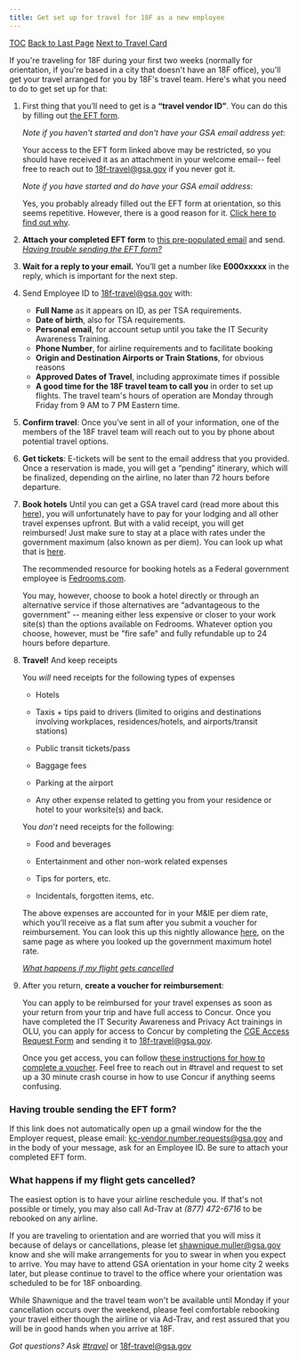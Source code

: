 ```yaml
---
title: Get set up for travel for 18F as a new employee
---
```


[TOC](/travel-guide-table-of-contents)
[Back to Last Page](/first-time-travel-get-in-concur-start)
[Next to Travel Card](/first-time-travel-travel-card)

If you're traveling for 18F during your first two weeks (normally for orientation, if you're based in a city that doesn't have an 18F office), you'll get your travel arranged for you by 18F's travel team. Here's what you need to do to get set up for that:

1. First thing that you’ll need to get is a **“travel vendor ID”**. You can do this by filling out [the EFT form](https://drive.google.com/a/gsa.gov/file/d/0B0Kck5dqF_Ebb0FFZ29RR0JmVVk/view?usp=sharing).

   _Note if you haven't started and don't have your GSA email address yet_:

   Your access to the EFT form linked above may be restricted, so you should have received it as an attachment in your welcome email-- feel free to reach out to [18f-travel@gsa.gov](mailto:18f-travel@gsa.gov) if you never got it.

   _Note if you have started and do have your GSA email address_:

   Yes, you probably already filled out the EFT form at orientation, so this seems repetitive. However, there is a good reason for it. [Click here to find out why](https://docs.google.com/document/d/1cHGnvUVGzYJkSuW0-2ZEy4g4vwgNLLkZcI1j5JVozDQ/edit#bookmark=id.f206jlg5swxh).

2.  **Attach your completed EFT form** to [this pre-populated email](https://mail.google.com/mail/?view=cm&ui=2&tf=0&fs=1&to=kc-vendor.number.requests%40gsa.gov&su=Request%20to%20Obtain%20Employee%20ID&body=To%20KC%20Vendor%2C%0A%0ACould%20I%20please%20have%20my%20employee%20ID%3F%0A%0AThank%20you%2C%0A) and send.
[_Having trouble sending the EFT form?_](#having-trouble-sending-the-EFT-form)

3. **Wait for a reply to your email.**
   You’ll get a number like **E000xxxxx** in the reply, which is important for the next step.

4. Send Employee ID to [18f-travel@gsa.gov](mailto:18f-travel@gsa.gov) with:
    * **Full Name** as it appears on ID, as per TSA requirements.
    * **Date of birth**, also for TSA requirements.
    * **Personal email**, for account setup until you take the IT Security Awareness Training.
    * **Phone Number**, for airline requirements and to facilitate booking
    * **Origin and Destination Airports or Train Stations**, for obvious reasons
    * **Approved Dates of Travel**, including approximate times if possible
    * **A good time for the 18F travel team to call you** in order to set up flights. The travel team's hours of operation         are Monday through Friday from 9 AM to 7 PM Eastern time.

5. **Confirm travel**: Once you’ve sent in all of your information, one of the members of the 18F travel team will reach out to you by phone about potential travel options.

6. **Get tickets**: E-tickets will be sent to the email address that you provided. Once a reservation is made, you will get a “pending” itinerary, which will be finalized, depending on the airline, no later than 72 hours before departure.

7. **Book hotels** Until you can get a GSA travel card (read more about this [here](https://handbook.18f.gov/first-time-travel-travel-card/)), you will unfortunately have to pay for your lodging and all other travel expenses upfront. But with a valid receipt, you will get reimbursed! Just make sure to stay at a place with rates under the government maximum (also known as per diem). You can look up what that is [here](http://www.gsa.gov/portal/category/100120).

   The recommended resource for booking hotels as a Federal government employee is [Fedrooms.com](http://fedrooms.com).

   You may, however, choose to book a hotel directly or through an alternative service if those alternatives are “advantageous to the government” -- meaning either less expensive or closer to your work site(s) than the options available on Fedrooms. Whatever option you choose, however, must be "fire safe" and fully refundable up to 24 hours before departure.

8. **Travel!** And keep receipts

   You _will_ need receipts for the following types of expenses

      * Hotels

      * Taxis + tips paid to drivers (limited to origins and destinations involving workplaces, residences/hotels, and airports/transit stations)

      * Public transit tickets/pass

      * Baggage fees

      * Parking at the airport

      * Any other expense related to getting you from your residence or hotel to your worksite(s) and back.

   You _don’t_ need receipts for the following:

      * Food and beverages

      * Entertainment and other non-work related expenses

      * Tips for porters, etc.

      * Incidentals, forgotten items, etc.

   The above expenses are accounted for in your M&IE per diem rate, which you’ll receive as a flat sum after you submit a voucher for reimbursement. You can look this up this nightly allowance [here](http://www.gsa.gov/portal/category/100120), on the same page as where you looked up the government maximum hotel rate.

   [_What happens if my flight gets cancelled_](#what-happens-if-my-flight-gets-cancelled)

9. After you return, **create a voucher for reimbursement**:

   You can apply to be reimbursed for your travel expenses as soon as your return from your trip and have full access to Concur. Once you have completed the IT Security Awareness and Privacy Act trainings in OLU, you can apply for access to Concur by completing the [CGE Access Request Form](https://drive.google.com/a/gsa.gov/file/d/0B0Kck5dqF_EbM3ZRaHRqRHFWSzA/view?usp=sharing) and sending it to [18f-travel@gsa.gov](mailto:18f-travel@gsa.gov).

   Once you get access, you can follow [these instructions for how to complete a voucher](https://handbook.18f.gov/travel-guide-5-reimbursement/). Feel free to reach out in #travel and request to set up a 30 minute crash course in how to use Concur if anything seems confusing.


### Having trouble sending the EFT form?
If this link does not automatically open up a gmail window for the the Employer request, please email:  [kc-vendor.number.requests@gsa.gov](mailto:kc-vendor.number.requests@gsa.gov) and in the body of your message, ask for an Employee ID. Be sure to attach your completed EFT form.

### What happens if my flight gets cancelled?

The easiest option is to have your airline reschedule you. If that's not possible or timely, you may also call Ad-Trav at *(877) 472-6716* to be rebooked on any airline.

If you are traveling to orientation and are worried that you will miss it because of delays or cancellations, please let [shawnique.muller@gsa.gov](mailto:shawnique.muller@gsa.gov) know and she will make arrangements for you to swear in when you expect to arrive. You may have to attend GSA orientation in your home city 2 weeks later, but please continue to travel to the office where your orientation was scheduled to be for 18F onboarding.

While Shawnique and the travel team won't be available until Monday if your cancellation occurs over the weekend, please feel comfortable rebooking your travel either though the airline or via Ad-Trav, and rest assured that you will be in good hands when you arrive at 18F.

*Got questions? Ask [#travel](https://civicactions.slack.com/messages/travel)* or [18f-travel@gsa.gov](mailto:18f-travel@gsa.gov)
